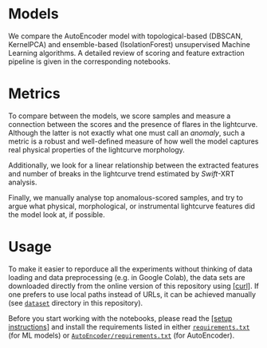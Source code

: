 # Models
We compare the AutoEncoder model with topological-based (DBSCAN, KernelPCA) and ensemble-based (IsolationForest) unsupervised Machine Learning algorithms. A detailed review of scoring and feature extraction pipeline is given in the corresponding notebooks.

# Metrics
To compare between the models, we score samples and measure a connection between the scores and the presence of flares in the lightcurve. Although the latter is not exactly what one must call an *anomaly*, such a metric is a robust and well-defined  measure of how well the model captures real physical properties of the lightcurve morphology. 

Additionally, we look for a linear relationship between the extracted features and number of breaks in the lightcurve trend estimated by *Swift*-XRT analysis. 

Finally, we manually analyse top anomalous-scored samples, and try to argue what physical, morphological, or instrumental lightcurve features did the model look at, if possible.

# Usage
To make it easier to reporduce all the experiments without thinking of data loading and data preprocessing (e.g. in Google Colab), the data sets are downloaded directly from the online version of this repository using [[curl]](https://curl.se). If one prefers to use local paths instead of URLs, it can be achieved manually (see [`dataset`](/dataset) directory in this repository).

Before you start working with the notebooks, please read the <a href="/README.md/#setup"> [setup instructions]</a> and install the requirements listed in either [`requirements.txt`](requirements.txt) (for ML models) or [`AutoEncoder/requirements.txt`](AutoEncoder/requirements.txt) (for AutoEncoder).

